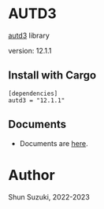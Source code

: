 # AUTD3 

[autd3](https://github.com/shinolab/autd3) library

version: 12.1.1

## Install with Cargo

```
[dependencies]
autd3 = "12.1.1"
```

## Documents

- Documents are [here](https://docs.rs/autd3/).

# Author

Shun Suzuki, 2022-2023
